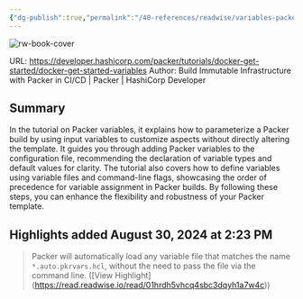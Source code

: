 ```yaml
---
{"dg-publish":true,"permalink":"/40-references/readwise/variables-packer-hashi-corp-developer/","tags":["rw/articles"]}
---
```


![rw-book-cover](https://developer.hashicorp.com/og-image/packer.jpg)
  
URL: https://developer.hashicorp.com/packer/tutorials/docker-get-started/docker-get-started-variables
Author: Build Immutable Infrastructure with Packer in CI/CD | Packer | HashiCorp Developer

## Summary

In the tutorial on Packer variables, it explains how to parameterize a Packer build by using input variables to customize aspects without directly altering the template. It guides you through adding Packer variables to the configuration file, recommending the declaration of variable types and default values for clarity. The tutorial also covers how to define variables using variable files and command-line flags, showcasing the order of precedence for variable assignment in Packer builds. By following these steps, you can enhance the flexibility and robustness of your Packer template.

## Highlights added August 30, 2024 at 2:23 PM
>Packer will automatically load any variable file that matches the name `*.auto.pkrvars.hcl`, without the need to pass the file via the command line. ([View Highlight] (https://read.readwise.io/read/01hrdh5vhcq4sbc3dqyh1a7w4c))


